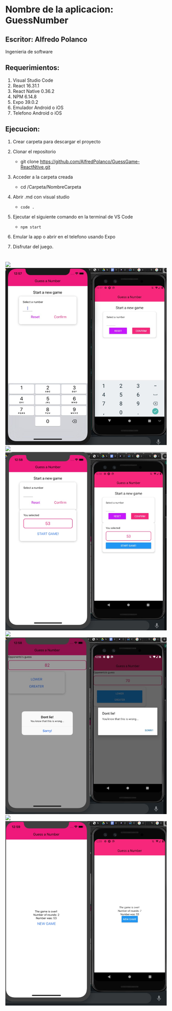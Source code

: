 # Nombre de la aplicacion: GuessNumber

## Escritor: Alfredo Polanco
Ingenieria de software

## Requerimientos:

1. Visual Studio Code 
2. React 16.31.1
3. React Native 0.36.2
4. NPM 6.14.8
5. Expo 39.0.2
6. Emulador Android o iOS
7. Telefono Android o iOS

## Ejecucion:

1. Crear carpeta para descargar el proyecto

2. Clonar el repositorio 

    - git clone https://github.com/AlfredPolanco/GuessGame-ReactNtive.git

3. Acceder a la carpeta creada

    - cd /Carpeta/NombreCarpeta

4. Abrir .md con visual studio 

    - `code .`
       
5. Ejecutar el siguiente comando en la terminal de VS Code
   - `npm start`
  
6. Emular la app o abrir en el telefono usando Expo
   
7. Disfrutar del juego.

    
#

<img src="images/Screenshot_20190822-214011.png" width=400 /> ![](images/Image-01.jpeg)
<img src="images/Screenshot_20190822-214011.png" width=400 /> ![](images/Image-02.jpeg)
<img src="images/Screenshot_20190822-214011.png" width=400 /> ![](images/Image-03.jpeg)
<img src="images/Screenshot_20190822-214011.png" width=400 /> ![](images/Image-04.jpeg)
